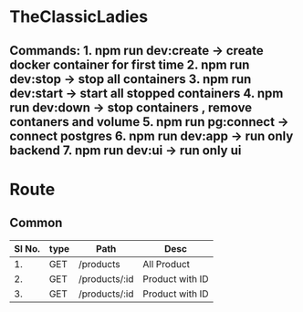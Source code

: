 # TheClassicLadies


Commands:
    1. npm run dev:create -> create docker container for first time
    2. npm run dev:stop -> stop all containers
    3. npm run dev:start -> start all stopped containers
    4. npm run dev:down -> stop containers , remove contaners and volume
    5. npm run pg:connect -> connect postgres
    6. npm run dev:app -> run only backend
    7. npm run dev:ui -> run only ui
---
# Route
 ## Common
 
 |Sl No.| type|Path |Desc|
 |---|---|---|---|
 |1.|GET|/products| All Product|
 |2.|GET|/products/:id| Product with ID |
 |3.|GET|/products/:id| Product with ID |
